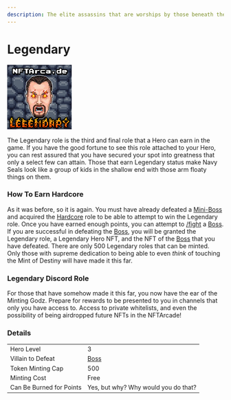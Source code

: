```yaml
---
description: The elite assassins that are worships by those beneath them
---
```


# Legendary

![](../../.gitbook/assets/509.png)

The Legendary role is the third and final role that a Hero can earn in the game. If you have the good fortune to see this role attached to your Hero, you can rest assured that you have secured your spot into greatness that only a select few can attain. Those that earn Legendary status make Navy Seals look like a group of kids in the shallow end with those arm floaty things on them.

### How To Earn Hardcore

As it was before, so it is again. You must have already defeated a [Mini-Boss](../villains/mini-boss.md) and acquired the [Hardcore](hardcore.md) role to be able to attempt to win the Legendary role. Once you have earned enough points, you can attempt to [/fight](../../discord-bot/fight.md) a [Boss](../villains/boss.md). If you are successful in defeating the [Boss](../villains/boss.md), you will be granted the Legendary role, a Legendary Hero NFT, and the NFT of the [Boss](../villains/boss.md) that you have defeated. There are only 500 Legendary roles that can be minted. Only those with supreme dedication to being able to even _think_ of touching the Mint of Destiny will have made it this far.

### Legendary Discord Role

For those that have somehow made it this far, you now have the ear of the Minting Godz. Prepare for rewards to be presented to you in channels that only you have access to. Access to private whitelists, and even the possibility of being airdropped future NFTs in the NFTArcade!

### Details

|                          |                                      |
| ------------------------ | ------------------------------------ |
| Hero Level               | 3                                    |
| Villain to Defeat        | [Boss](../villains/boss.md)          |
| Token Minting Cap        | 500                                  |
| Minting Cost             | Free                                 |
| Can Be Burned for Points | Yes, but why? Why would you do that? |

